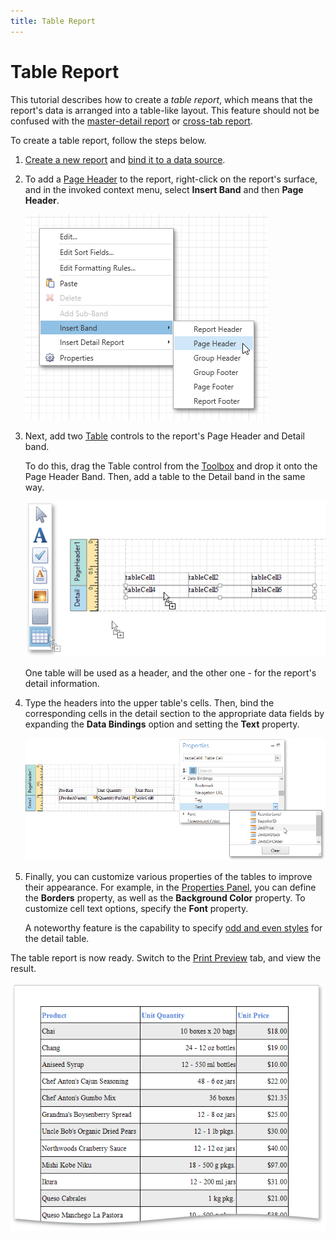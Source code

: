 ```yaml
---
title: Table Report
---
```

# Table Report
This tutorial describes how to create a _table report_, which means that the report's data is arranged into a table-like layout. This feature should not be confused with the [master-detail report](../../../../../interface-elements-for-desktop/articles/report-designer/report-designer-for-wpf/report-types/master-detail-report.md) or [cross-tab report](../../../../../interface-elements-for-desktop/articles/report-designer/report-designer-for-wpf/report-types/cross-tab-report.md).

To create a table report, follow the steps below.
1. [Create a new report](../../../../../interface-elements-for-desktop/articles/report-designer/report-designer-for-wpf/creating-reports/basic-operations/create-a-new-report.md) and [bind it to a data source](../../../../../interface-elements-for-desktop/articles/report-designer/report-designer-for-wpf/creating-reports/providing-data/binding-a-report-to-data.md).
2. To add a [Page Header](../../../../../interface-elements-for-desktop/articles/report-designer/report-designer-for-wpf/report-elements/report-bands.md) to the report, right-click on the report's surface, and in the invoked context menu, select **Insert Band** and then **Page Header**.
	
	![EUD_WpfReportDersigner_TableReport_1](../../../../images/Img123471.png)
3. Next, add two [Table](../../../../../interface-elements-for-desktop/articles/report-designer/report-designer-for-wpf/report-elements/report-controls.md) controls to the report's Page Header and Detail band.
	
	To do this, drag the Table control from the [Toolbox](../../../../../interface-elements-for-desktop/articles/report-designer/report-designer-for-wpf/interface-elements/control-toolbox.md) and drop it onto the Page Header Band. Then, add a table to the Detail band in the same way.
	
	![EUD_WpfReportDersigner_TableReport_2](../../../../images/Img123472.png)
	
	One table will be used as a header, and the other one - for the report's detail information.
4. Type the headers into the upper table's cells. Then, bind the corresponding cells in the detail section to the appropriate data fields by expanding the **Data Bindings** option and setting the **Text** property.
	
	![EUD_WpfReportDersigner_TableReport_3](../../../../images/Img123473.png)
5. Finally, you can customize various properties of the tables to improve their appearance. For example, in the [Properties Panel](../../../../../interface-elements-for-desktop/articles/report-designer/report-designer-for-wpf/interface-elements/properties-panel.md), you can define the **Borders** property, as well as the **Background Color** property. To customize cell text options, specify the **Font** property.
	
	A noteworthy feature is the capability to specify [odd and even styles](../../../../../interface-elements-for-desktop/articles/report-designer/report-designer-for-wpf/creating-reports/appearance-customization/use-odd-and-even-styles.md) for the detail table.

The table report is now ready. Switch to the [Print Preview](../../../../../interface-elements-for-desktop/articles/report-designer/report-designer-for-wpf/document-preview.md) tab, and view the result.

![EUD_WpfReportDersigner_TableReport_Result](../../../../images/Img123474.png)